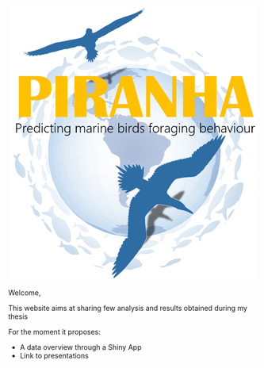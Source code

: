 ---
---


<p style="text-align:center;">
<img src="./img/logo_3.png" alt="drawing" width="500"/>
</p>

Welcome,

This website aims at sharing few analysis and results obtained during my thesis

For the moment it proposes:
- A data overview through a Shiny App
- Link to presentations
